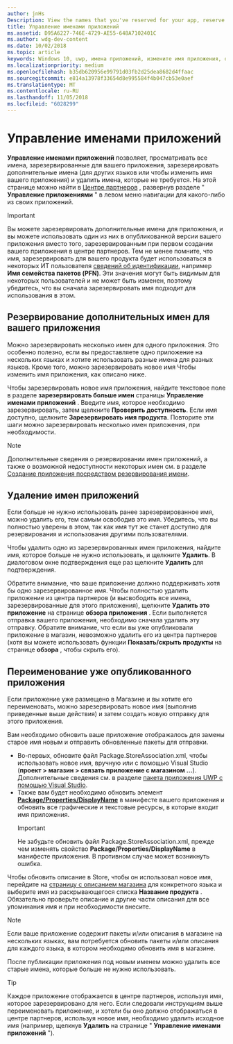 ```yaml
---
author: jnHs
Description: View the names that you've reserved for your app, reserve additional names (for other languages or to change your app's name), and delete reserved names that you don't need anymore.
title: Управление именами приложений
ms.assetid: D95A6227-746E-4729-AE55-648A7102401C
ms.author: wdg-dev-content
ms.date: 10/02/2018
ms.topic: article
keywords: Windows 10, uwp, имена приложений, измените имя приложения, обновление приложения имя, игры, имя продукта
ms.localizationpriority: medium
ms.openlocfilehash: b35db620956e99791d03fb2d25dea8682d4ffaac
ms.sourcegitcommit: e814a13978f33654d8e995584f4b047cb53e0aef
ms.translationtype: MT
ms.contentlocale: ru-RU
ms.lasthandoff: 11/05/2018
ms.locfileid: "6028299"
---
```

# <a name="manage-app-names"></a>Управление именами приложений

**Управление именами приложений** позволяет, просматривать все имена, зарезервированные для вашего приложения, зарезервировать дополнительные имена (для других языков или чтобы изменить имя вашего приложения) и удалить имена, которые не требуется. На этой странице можно найти в [Центре партнеров](https://partner.microsoft.com/dashboard) , развернув разделе " **Управление приложениями** " в левом меню навигации для какого-либо из своих приложений.

> [!IMPORTANT]
> Вы можете зарезервировать дополнительные имена для приложения, и вы можете использовать один из них в опубликованной версии вашего приложения вместо того, зарезервированным при первом создании вашего приложения в центре партнеров. Тем не менее помните, что имя, зарезервировать для вашего продукта будет использоваться в некоторых ИТ пользователя [сведений об идентификации](view-app-identity-details.md), например **Имя семейства пакетов (PFN)**. Эти значения могут быть видимым для некоторых пользователей и не может быть изменен, поэтому убедитесь, что вы сначала зарезервировать имя подходит для использования в этом.


## <a name="reserve-additional-names-for-your-app"></a>Резервирование дополнительных имен для вашего приложения

Можно зарезервировать несколько имен для одного приложения. Это особенно полезно, если вы предоставляете одно приложение на нескольких языках и хотите использовать разные имена для разных языков. Кроме того, можно зарезервировать новое имя Чтобы изменить имя приложения, как описано ниже.

Чтобы зарезервировать новое имя приложения, найдите текстовое поле в разделе **зарезервировать больше имен** страницы **Управление именами приложений** . Введите имя, которое необходимо зарезервировать, затем щелкните **Проверить доступность**. Если имя доступно, щелкните **Зарезервировать имя продукта**. Повторите эти шаги можно зарезервировать несколько имен приложения, при необходимости.

> [!NOTE]
> Дополнительные сведения о резервировании имен приложений, а также о возможной недоступности некоторых имен см. в разделе [Создание приложения посредством резервирования имени](create-your-app-by-reserving-a-name.md).


## <a name="delete-app-names"></a>Удаление имен приложений

Если больше не нужно использовать ранее зарезервированное имя, можно удалить его, тем самым освободив это имя. Убедитесь, что вы полностью уверены в этом, так как имя тут же станет доступно для резервирования и использования другими пользователями.

Чтобы удалить одно из зарезервированных имен приложения, найдите имя, которое больше не нужно использовать, и щелкните **Удалить**. В диалоговом окне подтверждения еще раз щелкните **Удалить** для подтверждения.

Обратите внимание, что ваше приложение должно поддерживать хотя бы одно зарезервированное имя. Чтобы полностью удалить приложение из центра партнеров (и высвободить все имена, зарезервированные для этого приложения), щелкните **Удалить это приложение** на странице **обзора приложения** . Если выполняется отправка вашего приложения, необходимо сначала удалить эту отправку. Обратите внимание, что если вы уже опубликовали приложение в магазин, невозможно удалить его из центра партнеров (хотя вы можете использовать функции **Показать/скрыть продукты** на странице **обзора** , чтобы скрыть его). 


## <a name="rename-an-app-that-has-already-been-published"></a>Переименование уже опубликованного приложения

Если приложение уже размещено в Магазине и вы хотите его переименовать, можно зарезервировать новое имя (выполнив приведенные выше действия) и затем создать новую отправку для этого приложения. 

Вам необходимо обновить ваше приложение отображалось для замены старое имя новым и отправить обновленные пакеты для отправки.
- Во-первых, обновите файл Package.StoreAssociation.xml, чтобы использовать новое имя, вручную или с помощью Visual Studio (**проект > магазин > связать приложение с магазином …**). Дополнительные сведения см. в разделе [пакета приложения UWP с помощью Visual Studio](../packaging/packaging-uwp-apps.md).
- Также вам будет необходимо обновить элемент [**Package/Properties/DisplayName**](https://docs.microsoft.com/uwp/schemas/appxpackage/uapmanifestschema/element-displayname) в манифесте вашего приложения и обновить все графические и текстовые ресурсы, в которые входит имя приложения. 
  > [!IMPORTANT]
  > Не забудьте обновить файл Package.StoreAssociation.xml, прежде чем изменять свойство **Package/Properties/DisplayName** в манифесте приложения. В противном случае может возникнуть ошибка.

Чтобы обновить описание в Store, чтобы он использовал новое имя, перейдите на [страницу с описанием магазина](create-app-store-listings.md) для конкретного языка и выберите имя из раскрывающегося списка **Название продукта** . Обязательно проверьте описание и другие части описания для все упоминания имя и при необходимости внесите.

> [!NOTE]
> Если ваше приложение содержит пакеты и/или описания в магазине на нескольких языках, вам потребуется обновить пакеты и/или описания для каждого языка, в котором необходимо обновить имя в магазине.

После публикации приложения под новым именем можно удалить все старые имена, которые больше не нужно использовать.

> [!TIP]
> Каждое приложение отображается в центре партнеров, используя имя, которое зарезервировано для него. Если следовали инструкциям выше переименовать приложение, и хотели бы оно должно отображаться в центре партнеров, используя новое имя, необходимо удалить исходное имя (например, щелкнув **Удалить** на странице " **Управление именами приложений** "). 

 

 




